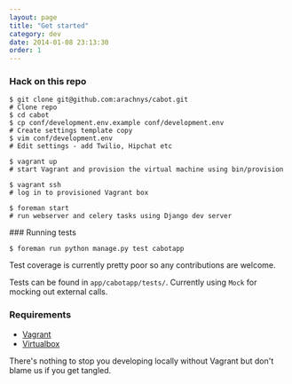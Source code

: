 ```yaml
---
layout: page
title: "Get started"
category: dev
date: 2014-01-08 23:13:30
order: 1
---
```


### Hack on this repo

    $ git clone git@github.com:arachnys/cabot.git
    # Clone repo
    $ cd cabot
    $ cp conf/development.env.example conf/development.env
    # Create settings template copy
    $ vim conf/development.env
    # Edit settings - add Twilio, Hipchat etc

    $ vagrant up
    # start Vagrant and provision the virtual machine using bin/provision

    $ vagrant ssh
    # log in to provisioned Vagrant box

    $ foreman start
    # run webserver and celery tasks using Django dev server

### Running tests

    $ foreman run python manage.py test cabotapp

Test coverage is currently pretty poor so any contributions are welcome.

Tests can be found in `app/cabotapp/tests/`. Currently using `Mock` for mocking out external calls.

### Requirements

*   [Vagrant](http://vagrantup.com)
*   [Virtualbox](https://www.virtualbox.org)

There's nothing to stop you developing locally without Vagrant but don't blame us if you get tangled.
